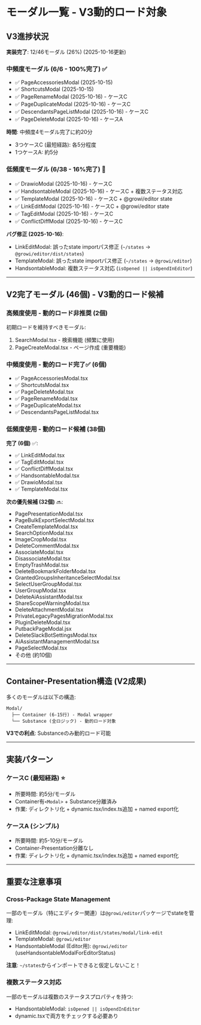 # モーダル一覧 - V3動的ロード対象

## V3進捗状況

**実装完了**: 12/46モーダル (26%) (2025-10-16更新)

### 中頻度モーダル (6/6 - 100%完了) ✅
- ✅ PageAccessoriesModal (2025-10-15)
- ✅ ShortcutsModal (2025-10-15)
- ✅ PageRenameModal (2025-10-16) - ケースC
- ✅ PageDuplicateModal (2025-10-16) - ケースC
- ✅ DescendantsPageListModal (2025-10-16) - ケースC
- ✅ PageDeleteModal (2025-10-16) - ケースA

**時間**: 中頻度4モーダル完了に約20分
- 3つケースC (最短経路): 各5分程度
- 1つケースA: 約5分

### 低頻度モーダル (6/38 - 16%完了) 🔄
- ✅ DrawioModal (2025-10-16) - ケースC
- ✅ HandsontableModal (2025-10-16) - ケースC + 複数ステータス対応
- ✅ TemplateModal (2025-10-16) - ケースC + @growi/editor state
- ✅ LinkEditModal (2025-10-16) - ケースC + @growi/editor state
- ✅ TagEditModal (2025-10-16) - ケースC
- ✅ ConflictDiffModal (2025-10-16) - ケースC

**バグ修正 (2025-10-16)**:
- LinkEditModal: 誤ったstate importパス修正 (`~/states` → `@growi/editor/dist/states`)
- TemplateModal: 誤ったstate importパス修正 (`~/states` → `@growi/editor`)
- HandsontableModal: 複数ステータス対応 (`isOpened || isOpendInEditor`)

---

## V2完了モーダル (46個) - V3動的ロード候補

### 高頻度使用 - 動的ロード非推奨 (2個)
初期ロードを維持すべきモーダル:
1. SearchModal.tsx - 検索機能 (頻繁に使用)
2. PageCreateModal.tsx - ページ作成 (重要機能)

### 中頻度使用 - 動的ロード完了✅ (6個)
- ✅ PageAccessoriesModal.tsx
- ✅ ShortcutsModal.tsx
- ✅ PageDeleteModal.tsx
- ✅ PageRenameModal.tsx
- ✅ PageDuplicateModal.tsx
- ✅ DescendantsPageListModal.tsx

### 低頻度使用 - 動的ロード候補 (38個)

**完了 (6個)** ✅:
- ✅ LinkEditModal.tsx
- ✅ TagEditModal.tsx
- ✅ ConflictDiffModal.tsx
- ✅ HandsontableModal.tsx
- ✅ DrawioModal.tsx
- ✅ TemplateModal.tsx

**次の優先候補 (32個)** 🔜:
- PagePresentationModal.tsx
- PageBulkExportSelectModal.tsx
- CreateTemplateModal.tsx
- SearchOptionModal.tsx
- ImageCropModal.tsx
- DeleteCommentModal.tsx
- AssociateModal.tsx
- DisassociateModal.tsx
- EmptyTrashModal.tsx
- DeleteBookmarkFolderModal.tsx
- GrantedGroupsInheritanceSelectModal.tsx
- SelectUserGroupModal.tsx
- UserGroupModal.tsx
- DeleteAiAssistantModal.tsx
- ShareScopeWarningModal.tsx
- DeleteAttachmentModal.tsx
- PrivateLegacyPagesMigrationModal.tsx
- PluginDeleteModal.tsx
- PutbackPageModal.jsx
- DeleteSlackBotSettingsModal.tsx
- AiAssistantManagementModal.tsx
- PageSelectModal.tsx
- その他 (約10個)

---

## Container-Presentation構造 (V2成果)

多くのモーダルは以下の構造:
```
Modal/
  ├── Container (6-15行) - Modal wrapper
  └── Substance (全ロジック) - 動的ロード対象
```

**V3での利点**: Substanceのみ動的ロード可能

---

## 実装パターン

### ケースC (最短経路) ⭐
- 所要時間: 約5分/モーダル
- Container有`<Modal>` + Substance分離済み
- 作業: ディレクトリ化 + dynamic.tsx/index.ts追加 + named export化

### ケースA (シンプル)
- 所要時間: 約5-10分/モーダル
- Container-Presentation分離なし
- 作業: ディレクトリ化 + dynamic.tsx/index.ts追加 + named export化

---

## 重要な注意事項

### Cross-Package State Management
一部のモーダル（特にエディター関連）は`@growi/editor`パッケージでstateを管理:
- LinkEditModal: `@growi/editor/dist/states/modal/link-edit`
- TemplateModal: `@growi/editor`
- HandsontableModal (Editor用): `@growi/editor` (useHandsontableModalForEditorStatus)

**注意**: `~/states`からインポートできると仮定しないこと！

### 複数ステータス対応
一部のモーダルは複数のステータスプロパティを持つ:
- HandsontableModal: `isOpened || isOpendInEditor`
- dynamic.tsxで両方をチェックする必要あり
